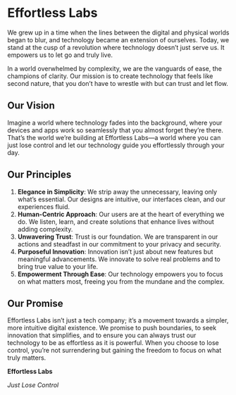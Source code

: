 
# Effortless Labs

We grew up in a time when the lines between the digital and physical worlds began to blur, and technology became an extension of ourselves. Today, we stand at the cusp of a revolution where technology doesn’t just serve us. It empowers us to let go and truly live.

In a world overwhelmed by complexity, we are the vanguards of ease, the champions of clarity. Our mission is to create technology that feels like second nature, that you don’t have to wrestle with but can trust and let flow.

## Our Vision

Imagine a world where technology fades into the background, where your devices and apps work so seamlessly that you almost forget they’re there. That’s the world we’re building at Effortless Labs—a world where you can just lose control and let our technology guide you effortlessly through your day.

## Our Principles

1. **Elegance in Simplicity**: We strip away the unnecessary, leaving only what’s essential. Our designs are intuitive, our interfaces clean, and our experiences fluid.
2. **Human-Centric Approach**: Our users are at the heart of everything we do. We listen, learn, and create solutions that enhance lives without adding complexity.
3. **Unwavering Trust**: Trust is our foundation. We are transparent in our actions and steadfast in our commitment to your privacy and security.
4. **Purposeful Innovation**: Innovation isn’t just about new features but meaningful advancements. We innovate to solve real problems and to bring true value to your life.
5. **Empowerment Through Ease**: Our technology empowers you to focus on what matters most, freeing you from the mundane and the complex.

## Our Promise

Effortless Labs isn’t just a tech company; it’s a movement towards a simpler, more intuitive digital existence. We promise to push boundaries, to seek innovation that simplifies, and to ensure you can always trust our technology to be as effortless as it is powerful. When you choose to lose control, you’re not surrendering but gaining the freedom to focus on what truly matters.

**Effortless Labs**

*Just Lose Control*
